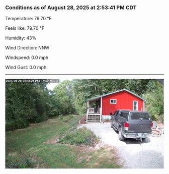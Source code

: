 ### Conditions as of August 28, 2025 at 2:53:41 PM CDT 

Temperature: 79.70 &deg;F

Feels like: 79.70 &deg;F

Humidity: 43%

Wind Direction: NNW

Windspeed: 0.0 mph

Wind Gust: 0.0 mph

---

<img src="./images/latest.jpeg"/>

